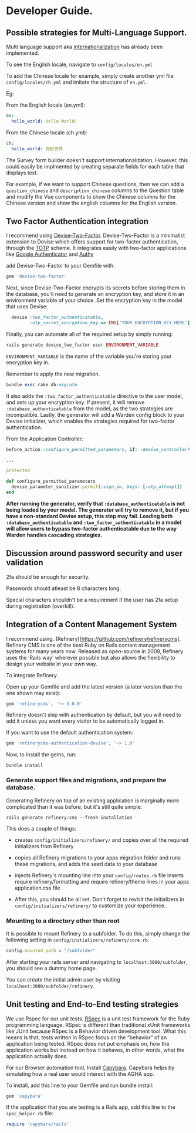 # Developer Guide.

Possible strategies for Multi-Language Support.
----------------------

Multi language support aka [internationalization](https://guides.rubyonrails.org/i18n.html) has already been implemented.

To see the English locale, navigate to `config/locales/en.yml`

To add the Chinese locale for example, simply create another yml file `config/locales/ch.yml` and imitate the structure of `en.yml`.

Eg:

From the English locale (en.yml):

```yaml
en:
  hello_world: Hello World!
```

From the Chinese locale (ch.yml):

```yaml
ch:
  hello_world: 你好世界
```

The Survey form builder doesn't support internationalization. However, this could easily be implmented by creating separate fields for each table that displays text.

For example, if we want to support Chinese questions, then we can add a `question_chinese` and `description_chinese` columns to the Question table and modify the Vue components to show the Chinese columns for the Chinese version and show the english columns for the English version.

Two Factor Authentication integration
----------------------

I recommend using [Devise-Two-Factor](https://github.com/tinfoil/devise-two-factor). Devise-Two-Factor is a minimalist extension to Devise which offers support for two-factor authentication, through the [TOTP](https://en.wikipedia.org/wiki/Time-based_One-Time_Password) scheme. It integrates easily with two-factor applications like [Google Authenticator](https://support.google.com/accounts/answer/1066447?hl=en) and [Authy](https://authy.com/)

add Devise-Two-Factor to your Gemfile with:

```ruby
gem 'devise-two-factor'
```

Next, since Devise-Two-Factor encrypts its secrets before storing them in the database, you'll need to generate an encryption key, and store it in an environment variable of your choice. Set the encryption key in the model that uses Devise:

```ruby
  devise :two_factor_authenticatable,
         :otp_secret_encryption_key => ENV['YOUR_ENCRYPTION_KEY_HERE']

```

Finally, you can automate all of the required setup by simply running:

```ruby
rails generate devise_two_factor user ENVIRONMENT_VARIABLE
```

`ENVIRONMENT_VARIABLE` is the name of the variable you're storing your encryption key in.

Remember to apply the new migration.

```ruby
bundle exec rake db:migrate
```

It also adds the `:two_factor_authenticatable` directive to the user model, and sets up your encryption key. If present, it will remove `:database_authenticatable` from the model, as the two strategies are incompatible. Lastly, the generator will add a Warden config block to your Devise initializer, which enables the strategies required for two-factor authentication.

From the Application Controller:

```ruby
before_action :configure_permitted_parameters, if: :devise_controller?

...

protected

def configure_permitted_parameters
  devise_parameter_sanitizer.permit(:sign_in, keys: [:otp_attempt])
end
```

**After running the generator, verify that `:database_authenticatable` is not being loaded by your model. The generator will try to remove it, but if you have a non-standard Devise setup, this step may fail. Loading both `:database_authenticatable` and `:two_factor_authenticatable` in a model will allow users to bypass two-factor authenticatable due to the way Warden handles cascading strategies.**

Discussion around password security and user validation
----------------------

2fa should be enough for security.

Passwords should atleast be 8 characters long.

Special characters shouldn't be a requirement if the user has 2fa setup during registration (overkill).

Integration of a Content Management System
----------------------

I recommend using. (Refinery)[https://github.com/refinery/refinerycms]. Refinery CMS is one of the best Ruby on Rails content management systems for many years now. Released as open-source in 2009, Refinery uses the ‘Rails way’ wherever possible but also allows the flexibility to design your website in your own way.

To integrate Refinery.

Open up your Gemfile and add the latest version (a later version than the one shown may exist):

```ruby
gem 'refinerycms', '~> 3.0.0'
```

Refinery doesn't ship with authentication by default, but you will need to add it unless you want every visitor to be automatically logged in.

If you want to use the default authentication system:

```ruby
gem 'refinerycms-authentication-devise', '~> 1.0'
```

Now, to install the gems, run:

```shell
bundle install
```

### Generate support files and migrations, and prepare the database.

Generating Refinery on top of an existing application is marginally more complicated than it was before, but it's still quite simple:

```shell
rails generate refinery:cms --fresh-installation
```

This does a couple of things:

* creates `config/initializers/refinery/` and copies over all the required initializers from Refinery

* copies all Refinery migrations to your apps migration folder and runs these migrations, and adds the seed data to your database

* injects Refinery's mounting line into your `config/routes.rb` file
inserts require refinery/formatting and require refinery/theme lines in your apps application.css file

* After this, you should be all set. Don't forget to revisit the initializers in `config/initializers/refinery/` to customize your experience.

### Mounting to a directory other than root

It is possible to mount Refinery to a subfolder. To do this, simply change the following setting in `config/initializers/refinery/core.rb`.

```ruby
config.mounted_path = "/subfolder"
```

After starting your rails server and navigating to `localhost:3000/subfolder`, you should see a dummy home page.

You can create the initial admin user by visiting `localhost:3000/subfolder/refinery`.


Unit testing and End-to-End testing strategies
----------------------

We use Rspec for our unit tests. [RSpec](https://github.com/rspec/rspec-rails) is a unit test framework for the Ruby programming language. RSpec is different than traditional xUnit frameworks like JUnit because RSpec is a Behavior driven development tool. What this means is that, tests written in RSpec focus on the “behavior” of an application being tested. RSpec does not put emphasis on, how the application works but instead on how it behaves, in other words, what the application actually does.

For our Browser automation tool, Install [Capybara](https://github.com/teamcapybara/capybara). Capybara helps by simulating how a real user would interact with the AGHA app.

To install, add this line to your Gemfile and run bundle install:

```ruby
gem 'capybara'
```

If the application that you are testing is a Rails app, add this line to the `spec_helper.rb` file:

```ruby
require 'capybara/rails'
```
